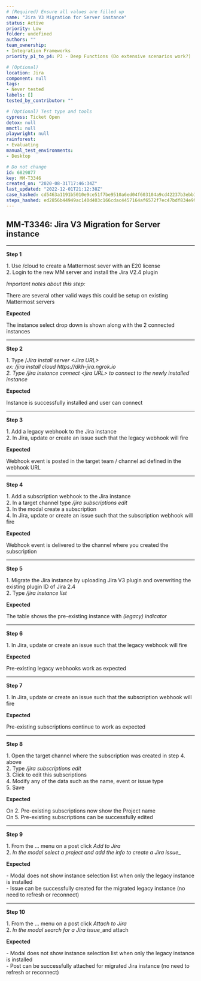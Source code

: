 ```yaml
---
# (Required) Ensure all values are filled up
name: "Jira V3 Migration for Server instance"
status: Active
priority: Low
folder: undefined
authors: ""
team_ownership: 
- Integration Frameworks
priority_p1_to_p4: P3 - Deep Functions (Do extensive scenarios work?)

# (Optional)
location: Jira
component: null
tags: 
- Never tested
labels: []
tested_by_contributor: ""

# (Optional) Test type and tools
cypress: Ticket Open
detox: null
mmctl: null
playwright: null
rainforest: 
- Evaluating
manual_test_environments: 
- Desktop

# Do not change
id: 6829877
key: MM-T3346
created_on: "2020-08-31T17:46:34Z"
last_updated: "2022-12-01T21:12:38Z"
case_hashed: cd5463a1191b5010e9ce51f7be9510a6ed04f603104a9cd42237b3ebb17ce2e638c6e0a4e3e9ee5bfe4f58734470cef7
steps_hashed: ed2856b44949ac140d403c166cdac4457164af6572f7ec47bdf834e99e2ea0c20fa3c1e6690b339e5722dc6e5856c340
---
```


<!-- (Auto-generated) Based on frontmatter's "key" and "name" -->

## MM-T3346: Jira V3 Migration for Server instance

---

**Step 1**

1\. Use /cloud to create a Mattermost sever with an E20 license\
2\. Login to the new MM server and install the Jira V2.4 plugin

_Important notes about this step:_

There are several other valid ways this could be setup on existing Mattermost servers

**Expected**

The instance select drop down is shown along with the 2 connected instances

---

**Step 2**

1\. Type /_Jira install server \<Jira URL>_\
_ex: /jira install cloud https\://dkh-jira.ngrok.io_\
_2. _Type_ /jira instance connect \<jira URL> to connect to the newly installed instance_

**Expected**

Instance is successfully installed and user can connect

---

**Step 3**

1\. Add a legacy webhook to the Jira instance\
2\. In Jira, update or create an issue such that the legacy webhook will fire

**Expected**

Webhook event is posted in the target team / channel ad defined in the webhook URL

---

**Step 4**

1\. Add a subscription webhook to the Jira instance\
2\. In a target channel type _/jira subscriptions edit_\
3\. In the modal create a subscription\
4\. In Jira, update or create an issue such that the subscription webhook will fire

**Expected**

Webhook event is delivered to the channel where you created the subscription

---

**Step 5**

1\. Migrate the Jira instance by uploading Jira V3 plugin and overwriting the existing plugin ID of Jira 2.4\
2\. Type _/jira instance list_

**Expected**

The table shows the pre-existing instance with _(legacy) indicator_

---

**Step 6**

1\. In Jira, update or create an issue such that the legacy webhook will fire

**Expected**

Pre-existing legacy webhooks work as expected

---

**Step 7**

1\. In Jira, update or create an issue such that the subscription webhook will fire

**Expected**

Pre-existing subscriptions continue to work as expected

---

**Step 8**

1\. Open the target channel where the subscription was created in step 4. above\
2\. Type _/jira subscriptions edit_\
3\. Click to edit this subscriptions\
4\. Modify any of the data such as the name, event or issue type\
5\. Save

**Expected**

On 2. Pre-existing subscriptions now show the Project name\
On 5. Pre-existing subscriptions can be successfully edited

---

**Step 9**

1\. From the ... menu on a post click _Add to Jira_\
2\. _In the modal select a project and add the info to create a Jira issue_\_

**Expected**

\- Modal does not show instance selection list when only the legacy instance is installed\
\- Issue can be successfully created for the migrated legacy instance (no need to refresh or reconnect)

---

**Step 10**

1\. From the ... menu on a post click _Attach to Jira_\
2\. _In the modal search for a Jira issue_\_and attach

**Expected**

\- Modal does not show instance selection list when only the legacy instance is installed\
\- Post can be successfully attached for migrated Jira instance (no need to refresh or reconnect)

